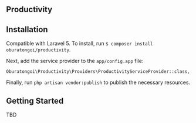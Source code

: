 ## Productivity

## Installation
Compatible with Laravel 5. To install, run `$ composer install oburatongoi/productivity`.

Next, add the service provider to the `app/config.app` file:

`Oburatongoi\Productivity\Providers\ProductivityServiceProvider::class,`

Finally, run `php artisan vendor:publish` to publish the necessary resources.

## Getting Started

TBD
